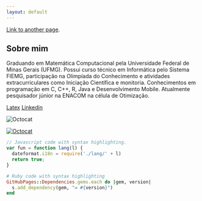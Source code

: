 ```yaml
---
layout: default
---
```


[Link to another page](./another-page.html).

## Sobre mim

Graduando em Matemática Computacional pela Universidade Federal de Minas Gerais (UFMG). Possui curso técnico em Informática pelo Sistema FIEMG, participação na Olimpíada do Conhecimento e atividades extracurriculares como Iniciação Científica e monitoria. Conhecimentos em programação em C, C++, R, Java e Desenvolvimento Mobile. Atualmente pesquisador júnior na ENACOM na célula de Otimização.

[Latex](https://www.linkedin.com/in/igor-lucas-a92550106) [Linkedin](https://www.enacom.com.br/images/lattes.jpg) 

![Octocat](https://github.githubassets.com/images/icons/emoji/octocat.png)

[![Octocat](https://github.githubassets.com/images/icons/emoji/octocat.png)](https://www.linkedin.com/in/igor-lucas-a92550106)

```js
// Javascript code with syntax highlighting.
var fun = function lang(l) {
  dateformat.i18n = require('./lang/' + l)
  return true;
}
```

```ruby
# Ruby code with syntax highlighting
GitHubPages::Dependencies.gems.each do |gem, version|
  s.add_dependency(gem, "= #{version}")
end
```